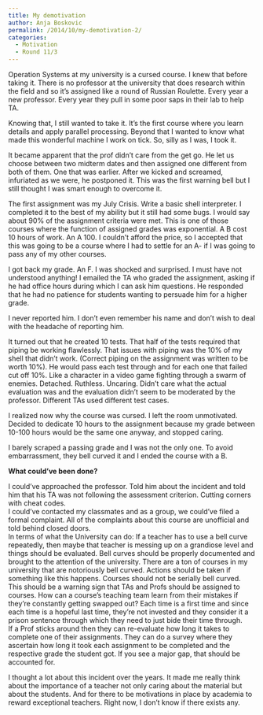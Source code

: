 ```yaml
---
title: My demotivation
author: Anja Boskovic
permalink: /2014/10/my-demotivation-2/
categories:
  - Motivation
  - Round 11/3
---
```

Operation Systems at my university is a cursed course. I knew that before taking it. There is no professor at the university that does research within the field and so it&#8217;s assigned like a round of Russian Roulette. Every year a new professor. Every year they pull in some poor saps in their lab to help TA. 

Knowing that, I still wanted to take it. It&#8217;s the first course where you learn details and apply parallel processing. Beyond that I wanted to know what made this wonderful machine I work on tick. So, silly as I was, I took it.

It became apparent that the prof didn&#8217;t care from the get go. He let us choose between two midterm dates and then assigned one different from both of them. One that was earlier. After we kicked and screamed, infuriated as we were, he postponed it. This was the first warning bell but I still thought I was smart enough to overcome it.

The first assignment was my July Crisis. Write a basic shell interpreter. I completed it to the best of my ability but it still had some bugs. I would say about 90% of the assignment criteria were met. This is one of those courses where the function of assigned grades was exponential. A B cost 10 hours of work. An A 100. I couldn&#8217;t afford the price, so I accepted that this was going to be a course where I had to settle for an A- if I was going to pass any of my other courses.

I got back my grade. An F. I was shocked and surprised. I must have not understood anything! I emailed the TA who graded the assignment, asking if he had office hours during which I can ask him questions. He responded that he had no patience for students wanting to persuade him for a higher grade.

I never reported him. I don&#8217;t even remember his name and don&#8217;t wish to deal with the headache of reporting him. 

It turned out that he created 10 tests. That half of the tests required that piping be working flawlessly. That issues with piping was the 10% of my shell that didn&#8217;t work. (Correct piping on the assignment was written to be worth 10%). He would pass each test through and for each one that failed cut off 10%. Like a character in a video game fighting through a swarm of enemies. Detached. Ruthless. Uncaring. Didn&#8217;t care what the actual evaluation was and the evaluation didn&#8217;t seem to be moderated by the professor. Different TAs used different test cases. 

I realized now why the course was cursed. I left the room unmotivated. Decided to dedicate 10 hours to the assignment because my grade between 10-100 hours would be the same one anyway, and stopped caring.

I barely scraped a passing grade and I was not the only one. To avoid embarrassment, they bell curved it and I ended the course with a B.

**What could&#8217;ve been done?**

I could&#8217;ve approached the professor. Told him about the incident and told him that his TA was not following the assessment criterion. Cutting corners with cheat codes.  
I could&#8217;ve contacted my classmates and as a group, we could&#8217;ve filed a formal complaint. All of the complaints about this course are unofficial and told behind closed doors.  
In terms of what the University can do: If a teacher has to use a bell curve repeatedly, then maybe that teacher is messing up on a grandiose level and things should be evaluated. Bell curves should be properly documented and brought to the attention of the university. There are a ton of courses in my university that are notoriously bell curved. Actions should be taken if something like this happens. Courses should not be serially bell curved.  
This should be a warning sign that TAs and Profs should be assigned to courses. How can a course&#8217;s teaching team learn from their mistakes if they&#8217;re constantly getting swapped out? Each time is a first time and since each time is a hopeful last time, they&#8217;re not invested and they consider it a prison sentence through which they need to just bide their time through.  
If a Prof sticks around then they can re-evaluate how long it takes to complete one of their assignments. They can do a survey where they ascertain how long it took each assignment to be completed and the respective grade the student got. If you see a major gap, that should be accounted for. 

I thought a lot about this incident over the years. It made me really think about the importance of a teacher not only caring about the material but about the students. And for there to be motivations in place by academia to reward exceptional teachers. Right now, I don&#8217;t know if there exists any.
